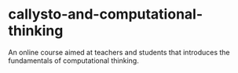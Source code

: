 # callysto-and-computational-thinking
An online course aimed at teachers and students that introduces the fundamentals of computational thinking.
